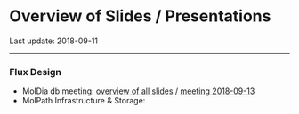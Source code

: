 # Overview of Slides / Presentations

Last update: 2018-09-11

---

### Flux Design

- MolDia db meeting: [overview of all slides](all) / [meeting 2018-09-13](latest)
- MolPath Infrastructure & Storage: 



